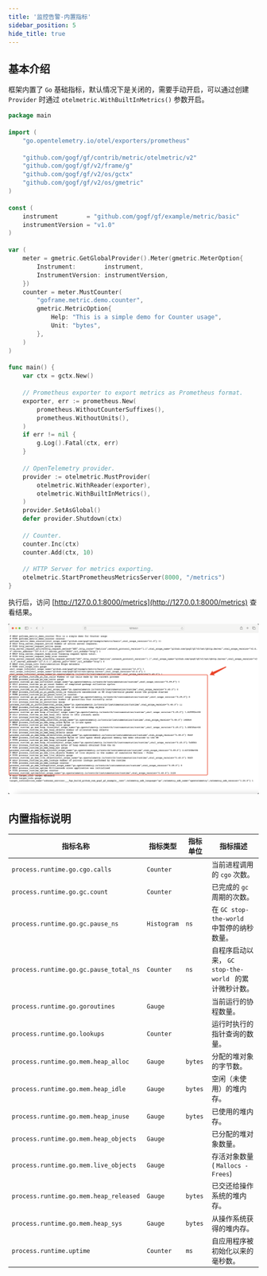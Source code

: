 ```yaml
---
title: '监控告警-内置指标'
sidebar_position: 5
hide_title: true
---
```


## 基本介绍

框架内置了 `Go` 基础指标，默认情况下是关闭的，需要手动开启，可以通过创建 `Provider` 时通过 `otelmetric.WithBuiltInMetrics()` 参数开启。

```go
package main

import (
    "go.opentelemetry.io/otel/exporters/prometheus"

    "github.com/gogf/gf/contrib/metric/otelmetric/v2"
    "github.com/gogf/gf/v2/frame/g"
    "github.com/gogf/gf/v2/os/gctx"
    "github.com/gogf/gf/v2/os/gmetric"
)

const (
    instrument        = "github.com/gogf/gf/example/metric/basic"
    instrumentVersion = "v1.0"
)

var (
    meter = gmetric.GetGlobalProvider().Meter(gmetric.MeterOption{
        Instrument:        instrument,
        InstrumentVersion: instrumentVersion,
    })
    counter = meter.MustCounter(
        "goframe.metric.demo.counter",
        gmetric.MetricOption{
            Help: "This is a simple demo for Counter usage",
            Unit: "bytes",
        },
    )
)

func main() {
    var ctx = gctx.New()

    // Prometheus exporter to export metrics as Prometheus format.
    exporter, err := prometheus.New(
        prometheus.WithoutCounterSuffixes(),
        prometheus.WithoutUnits(),
    )
    if err != nil {
        g.Log().Fatal(ctx, err)
    }

    // OpenTelemetry provider.
    provider := otelmetric.MustProvider(
        otelmetric.WithReader(exporter),
        otelmetric.WithBuiltInMetrics(),
    )
    provider.SetAsGlobal()
    defer provider.Shutdown(ctx)

    // Counter.
    counter.Inc(ctx)
    counter.Add(ctx, 10)

    // HTTP Server for metrics exporting.
    otelmetric.StartPrometheusMetricsServer(8000, "/metrics")
}
```

执行后，访问 [http://127.0.0.1:8000/metrics](http://127.0.0.1:8000/metrics) 查看结果。

![](/markdown/daf1d8449208ba307efd483c505b7b5a.png)

## 内置指标说明

| **指标名称** | **指标类型** | **指标单位** | **指标描述** |
| --- | --- | --- | --- |
| `process.runtime.go.cgo.calls` | `Counter` |  | 当前进程调用的 `cgo` 次数。 |
| `process.runtime.go.gc.count` | `Counter` |  | 已完成的 `gc` 周期的次数。 |
| `process.runtime.go.gc.pause_ns` | `Histogram` | `ns` | 在 `GC stop-the-world ` 中暂停的纳秒数量。 |
| `process.runtime.go.gc.pause_total_ns` | `Counter` | `ns` | 自程序启动以来， `GC stop-the-world ` 的累计微秒计数。 |
| `process.runtime.go.goroutines` | `Gauge` |  | 当前运行的协程数量。 |
| `process.runtime.go.lookups` | `Counter` |  | 运行时执行的指针查询的数量。 |
| `process.runtime.go.mem.heap_alloc` | `Gauge` | `bytes` | 分配的堆对象的字节数。 |
| `process.runtime.go.mem.heap_idle` | `Gauge` | `bytes` | 空闲（未使用）的堆内存。 |
| `process.runtime.go.mem.heap_inuse` | `Gauge` | `bytes` | 已使用的堆内存。 |
| `process.runtime.go.mem.heap_objects` | `Gauge` |  | 已分配的堆对象数量。 |
| `process.runtime.go.mem.live_objects` | `Gauge` |  | 存活对象数量( `Mallocs - Frees`) |
| `process.runtime.go.mem.heap_released` | `Gauge` | `bytes` | 已交还给操作系统的堆内存。 |
| `process.runtime.go.mem.heap_sys` | `Gauge` | `bytes` | 从操作系统获得的堆内存。 |
| `process.runtime.uptime` | `Counter` | `ms` | 自应用程序被初始化以来的毫秒数。 |